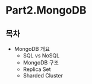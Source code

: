 # Part2.MongoDB

## 목차
* MongoDB 개요
    * SQL vs NoSQL
    * MongoDB 구조 
    * Replica Set
    * Sharded Cluster


